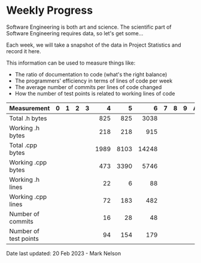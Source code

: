 Weekly Progress
===============

Software Engineering is both art and science.  The scientific part of Software
Engineering requires data, so let's get some...

Each week, we will take a snapshot of the data in Project Statistics
and record it here.

This information can be used to measure things like:
- The ratio of documentation to code (what's the right balance)
- The programmers' efficiency in terms of lines of code per week
- The average number of commits per lines of code changed
- How the number of test points is related to working lines of code

| Measurement           | 0 | 1 | 2 | 3 |    4 |    5 |     6 | 7 | 8 | 9 | A | B | C | D | E | F |
|-----------------------|--:|--:|--:|--:|-----:|-----:|------:|--:|--:|--:|--:|--:|--:|--:|--:|--:|
| Total .h bytes        |   |   |   |   |  825 |  825 |  3038 |   |   |   |   |   |   |   |   |   |
| Working .h bytes      |   |   |   |   |  218 |  218 |   915 |   |   |   |   |   |   |   |   |   |
| Total .cpp bytes      |   |   |   |   | 1989 | 8103 | 14248 |   |   |   |   |   |   |   |   |   |
| Working .cpp bytes    |   |   |   |   |  473 | 3390 |  5746 |   |   |   |   |   |   |   |   |   |
| Working .h lines      |   |   |   |   |   22 |    6 |    88 |   |   |   |   |   |   |   |   |   |
| Working .cpp lines    |   |   |   |   |   72 |  183 |   482 |   |   |   |   |   |   |   |   |   |
| Number of commits     |   |   |   |   |   16 |   28 |    48 |   |   |   |   |   |   |   |   |   |
| Number of test points |   |   |   |   |   94 |  154 |   179 |   |   |   |   |   |   |   |   |   |

Date last updated:  20 Feb 2023 - Mark Nelson
